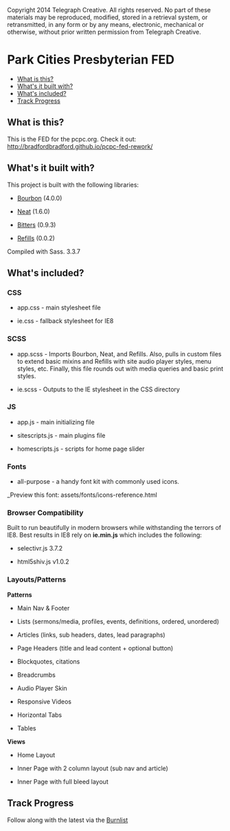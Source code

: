 Copyright 2014 Telegraph Creative. All rights reserved. No part of these materials may be reproduced, modified, stored in a retrieval system, or retransmitted, in any form or by any means, electronic, mechanical or otherwise, without prior written permission from Telegraph Creative.

Park Cities Presbyterian FED
========================


* [What is this?](#what-is-this)
* [What's it built with?](#what-is-this)
* [What's included?](#what-is-this)
* [Track Progress](#track-progress)

What is this?
-------------

This is the FED for the pcpc.org. Check it out: http://bradfordbradford.github.io/pcpc-fed-rework/


What's it built with?
-------------

This project is built with the following libraries:

* [Bourbon](http://bourbon.io/) (4.0.0)


* [Neat](http://neat.bourbon.io/) (1.6.0)


* [Bitters](http://bitters.bourbon.io/) (0.9.3)


* [Refills](http://refills.bourbon.io/) (0.0.2)


Compiled with Sass. 3.3.7



What's included?
-------------

### CSS
- app.css - main stylesheet file

- ie.css - fallback stylesheet for IE8

### SCSS
- app.scss - Imports Bourbon, Neat, and Refills. Also, pulls in custom files to extend basic mixins and Refills with site audio player styles, menu styles, etc. Finally, this file rounds out with media queries and basic print styles.

- ie.scss - Outputs to the IE stylesheet in the CSS directory

### JS
- app.js - main initializing file

- sitescripts.js - main plugins file

- homescripts.js - scripts for home page slider

### Fonts
- all-purpose - a handy font kit with commonly used icons.

_Preview this font: assets/fonts/icons-reference.html

### Browser Compatibility

Built to run beautifully in modern browsers while withstanding the terrors of IE8. Best results in IE8 rely on **ie.min.js** which includes the following:

- selectivr.js 3.7.2

- html5shiv.js v1.0.2


### Layouts/Patterns

**Patterns**

- Main Nav & Footer

- Lists (sermons/media, profiles, events, definitions, ordered, unordered)

- Articles (links, sub headers, dates, lead paragraphs)

- Page Headers (title and lead content + optional button)

- Blockquotes, citations

- Breadcrumbs

- Audio Player Skin

- Responsive Videos

- Horizontal Tabs

- Tables

**Views**

- Home Layout

- Inner Page with 2 column layout (sub nav and article)

- Inner Page with full bleed layout


Track Progress
-------------

Follow along with the latest via the [Burnlist](http://bradfordbradford.github.io/pcpc-fed-rework/burnlist.html)

